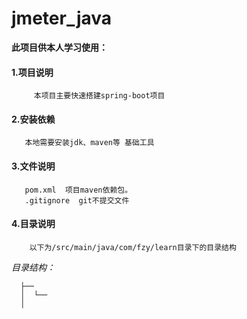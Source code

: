 # jmeter_java


 **此项目供本人学习使用：**
 
   #### 1.项目说明
         
         本项目主要快速搭建spring-boot项目
        
   #### 2.安装依赖
       
       本地需要安装jdk、maven等 基础工具
       
   #### 3.文件说明
       
       pom.xml  项目maven依赖包。
       .gitignore  git不提交文件
   
   #### 4.目录说明 
   
        以下为/src/main/java/com/fzy/learn目录下的目录结构
   
   _目录结构：_ 
     
      ├──
      │  └──
      │

      
     
      
   
   